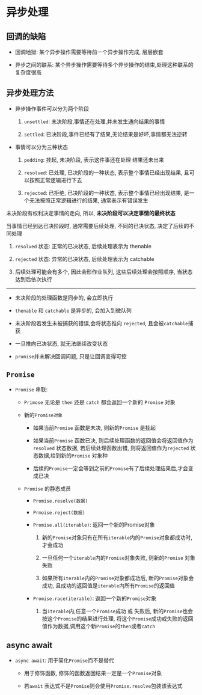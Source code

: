 # 异步处理

## 回调的缺陷

- 回调地狱: 某个异步操作需要等待前一个异步操作完成, 层层嵌套

- 异步之间的联系: 某个异步操作需要等待多个异步操作的结束,处理这种联系的复杂度很高

## 异步处理方法

- 异步操作事件可以分为两个阶段

  1. `unsettled`: 未决阶段,事情还在处理,并未发生通向结果的事情

  2. `settled`: 已决阶段,事件已经有了结果,无论结果是好坏,事情都无法逆转
  
- 事情可以分为三种状态

  1. `pedding`: 挂起, 未决阶段, 表示这件事还在处理 结果还未出来

  2. `resolved`: 已处理, 已决阶段的一种状态, 表示整个事情已经出现结果, 且可以按照正常逻辑进行下去

  3. `rejected`: 已拒绝, 已决阶段的一种状态, 表示整个事情已经出现结果, 是一个无法按照正常逻辑进行的结果, 通常表示有错误发生

未决阶段有权利决定事情的走向, 所以, **未决阶段可以决定事情的最终状态**

当事情已经到达已决阶段时, 通常需要后续处理, 不同的已决状态, 决定了后续的不同处理

  1. `resolved` 状态: 正常的已决状态, 后续处理表示为 thenable

  2. `rejected` 状态: 异常的已决状态, 后续处理表示为 catchable

  3. 后续处理可能会有多个, 因此会形作业队列, 这些后续处理会按照顺序, 当状态达到后依次执行

---

- 未决阶段的处理函数是同步的, 会立即执行

- `thenable` 和 `catchable` 是异步的, 会加入到微队列

- 未决阶段若发生未被捕获的错误,会将状态推向 `rejected`, 且会被`catchable`捕获

- 一旦推向已决状态, 就无法继续改变状态

- `promise`并未解决回调问题, 只是让回调变得可控

## `Promise`

- `Promise` 串联:

  - `Primose` 无论是 `then` 还是 `catch` 都会返回一个新的 `Promise` 对象

  - 新的`Promise对象`

    - 如果当前`Promise` 函数是未决, 则新的`Promise` 是挂起
    - 如果当前`Promise` 函数已决, 则后续处理函数的返回值会将返回值作为 `resolved` 状态数据, 若后续处理函数出错, 则将返回值作为`rejected` 状态数据,给到新的`Promise` 对象种

    - 后续的`Promise`一定会等到之前的`Promise`有了后续处理结果后,才会变成已决

  - `Promise` 的静态成员

    - `Promise.resolve(数据)`

    - `Prmoise.reject(数据)`

    - `Promise.all(iterable)`: 返回一个新的Promise对象

      1. 新的`Promise`对象只有在所有`iterable`内的`Promise`对象都成功时, 才会成功

      2. 一旦任何一个`iterable`内的`Promise`对象失败, 则新的`Promise` 对象失败

      3. 如果所有`iterable`内的`Promise`对象都成功后, 新的`Promise`对象会成功, 且成功的返回值是`iterable`内所有`Promise`的返回值

    - `Promise.race(iterable)`: 返回一个新的`Promise`对象

      1. 当`iterable`内,任意一个`Promise`成功 或 失败后, 新的`Promise`也会按这个`Promise`的结果进行处理, 将这个`Promise`成功或失败的返回值作为数据,调用这个新`Promise`的`then`或者`catch`

## async await

- `async await`: 用于简化`Promise`而不是替代

  - 用于修饰函数, 修饰的函数返回结果一定是一个`Promise`对象

  - 若`await` 表达式不是`Promise`则会使用`Promise.resolve`包装该表达式

